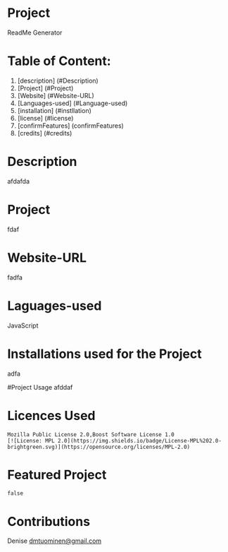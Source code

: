 
# Project  
  ReadMe Generator

# Table of Content:
1. [description] (#Description)
2. [Project] (#Project)
3. [Website] (#Website-URL)
4. [Languages-used] (#Language-used)
5. [installation] (#instllation)
6. [license] (#license)
7. [confirmFeatures] (confirmFeatures)
8. [credits] (#credits)
 
# Description
   afdafda

# Project
   fdaf  

# Website-URL
   fadfa

# Laguages-used
   JavaScript

# Installations used for the Project
  adfa

#Project Usage
  afddaf

# Licences Used
    Mozilla Public License 2.0,Boost Software License 1.0
    [![License: MPL 2.0](https://img.shields.io/badge/License-MPL%202.0-brightgreen.svg)](https://opensource.org/licenses/MPL-2.0)

# Featured Project
    false

# Contributions
   Denise
   dmtuominen@gmail.com
  